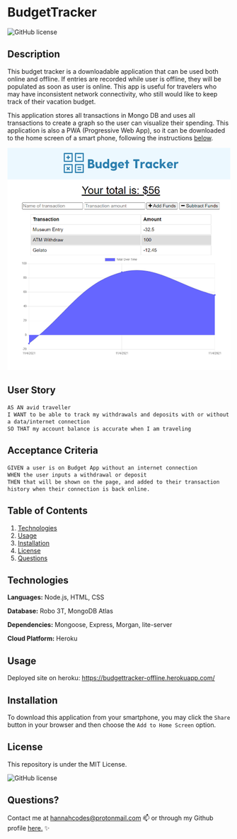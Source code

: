 # BudgetTracker

![GitHub license](https://img.shields.io/badge/license-MIT-blue.svg)

## Description

This budget tracker is a downloadable application that can be used both online and offline. If entries are recorded while user is offline, they will be populated as soon as user is online. This app is useful for travelers who may have inconsistent network connectivity, who still would like to keep track of their vacation budget.

This application stores all transactions in Mongo DB and uses all transactions to create a graph so the user can visualize their spending. This application is also a PWA (Progressive Web App), so it can be downloaded to the home screen of a smart phone, following the instructions [below](##Installation).


![Screenshot](./public/img/screenshot.png)

## User Story
 
```
AS AN avid traveller
I WANT to be able to track my withdrawals and deposits with or without a data/internet connection
SO THAT my account balance is accurate when I am traveling

```

## Acceptance Criteria

```
GIVEN a user is on Budget App without an internet connection
WHEN the user inputs a withdrawal or deposit
THEN that will be shown on the page, and added to their transaction history when their connection is back online.
```



## Table of Contents
1. [Technologies](##Technologies)
1. [Usage](##Usage)
1. [Installation](##Installation)
1. [License](##License)
1. [Questions](##Questions)


## Technologies

**Languages:** Node.js, HTML, CSS

**Database:** Robo 3T, MongoDB Atlas

**Dependencies:** Mongoose, Express, Morgan, lite-server

**Cloud Platform:** Heroku

## Usage

Deployed site on heroku: https://budgettracker-offline.herokuapp.com/

## Installation

To download this application from your smartphone, you may click the ```Share``` button in your browser and then choose the ```Add to Home Screen``` option.


## License

This repository is under the MIT License.

![GitHub license](https://img.shields.io/badge/license-MIT-blue.svg)


## Questions?

Contact me at hannahcodes@protonmail.com 📫 or through my Github profile [here.](https://github.com/hannahnmcdonald) ✨


